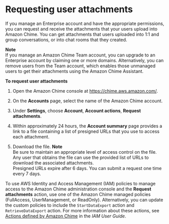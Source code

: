 # Requesting user attachments<a name="request-attachments"></a>

If you manage an Enterprise account and have the appropriate permissions, you can request and receive the attachments that your users upload into Amazon Chime\. You can get attachments that users uploaded into 1:1 and group conversations, or into chat rooms that they created\. 

**Note**  
If you manage an Amazon Chime Team account, you can upgrade to an Enterprise account by claiming one or more domains\. Alternatively, you can remove users from the Team account, which enables those unmanaged users to get their attachments using the Amazon Chime Assistant\.

**To request user attachments**

1. Open the Amazon Chime console at [https://chime\.aws\.amazon\.com/](https://chime.aws.amazon.com)\.

1. On the **Accounts** page, select the name of the Amazon Chime account\.

1. Under **Settings**, choose **Account**, **Account actions**, **Request attachments**\. 

1. Within approximately 24 hours, the **Account summary** page provides a link to a file containing a list of presigned URLs that you use to access each attachment\.

1. Download the file\.
**Note**  
Be sure to maintain an appropriate level of access control on the file\. Any user that obtains the file can use the provided list of URLs to download the associated attachments\.  
Presigned URLs expire after 6 days\. You can submit a request one time every 7 days\. 

To use AWS Identity and Access Management \(IAM\) policies to manage access to the Amazon Chime administration console and the **Request attachments** action, use one of the Amazon Chime managed policies \(FullAccess, UserManagement, or ReadOnly\)\. Alternatively, you can update the custom policies to include the `StartDataExport` action and `RetrieveDataExport` action\. For more information about these actions, see [Actions defined by Amazon Chime](https://docs.aws.amazon.com/IAM/latest/UserGuide/list_amazonchime.html#amazonchime-actions-as-permissions) in the *IAM User Guide*\.